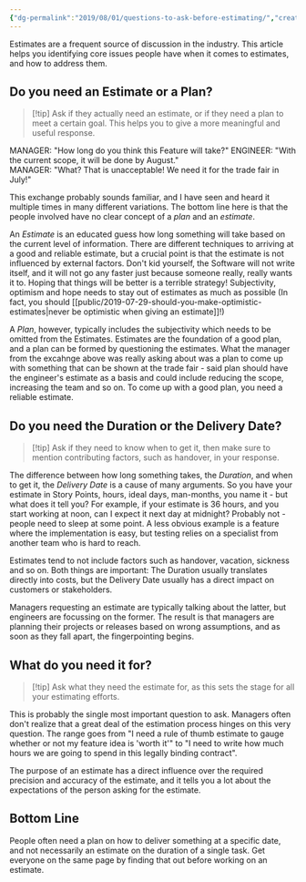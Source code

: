 ```yaml
---
{"dg-permalink":"2019/08/01/questions-to-ask-before-estimating/","created-date":"2019-08-01T00:00:00","dg-home":false,"dg-pinned":false,"dg-home-link":false,"dg-publish":true,"disabled rules":["header-increment","yaml-title","yaml-title-alias","file-name-heading"],"title":"Questions to ask before providing an Estimate","aliases":["Questions to ask before providing an Estimate"],"linter-yaml-title-alias":"Questions to ask before providing an Estimate","updated-date":"2025-05-05T17:44:21","tags":["dgarticle","Estimates"],"dg-path":"2019-08-01-questions-to-ask-before-estimating.md","permalink":"/2019/08/01/questions-to-ask-before-estimating/","dgPassFrontmatter":true}
---
```



Estimates are a frequent source of discussion in the industry. This article helps you identifying core issues people have when it comes to estimates, and how to address them.

## Do you need an Estimate or a Plan?
> [!tip] Ask if they actually need an estimate, or if they need a plan to meet a certain goal. This helps you to give a more meaningful and useful response.

MANAGER: "How long do you think this Feature will take?"
ENGINEER: "With the current scope, it will be done by August."  
MANAGER: "What? That is unacceptable! We need it for the trade fair in July!"  

This exchange probably sounds familiar, and I have seen and heard it multiple times in many different variations. The bottom line here is that the people involved have no clear concept of a _plan_ and an _estimate_.

An _Estimate_ is an educated guess how long something will take based on the current level of information. There are different techniques to arriving at a good and reliable estimate, but a crucial point is that the estimate is not influenced by external factors. Don't kid yourself, the Software will not write itself, and it will not go any faster just because someone really, really wants it to. Hoping that things will be better is a terrible strategy! Subjectivity, optimism and hope needs to stay out of estimates as much as possible (In fact, you should [[public/2019-07-29-should-you-make-optimistic-estimates\|never be optimistic when giving an estimate]]!)

A _Plan_, however, typically includes the subjectivity which needs to be omitted from the Estimates. Estimates are the foundation of a good plan, and a plan can be formed by questioning the estimates. What the manager from the excahnge above was really asking about was a plan to come up with something that can be shown at the trade fair - said plan should have the engineer's estimate as a basis and could include reducing the scope, increasing the team and so on. To come up with a good plan, you need a reliable estimate.

## Do you need the Duration or the Delivery Date?
> [!tip] Ask if they need to know when to get it, then make sure to mention contributing factors, such as handover, in your response.

The difference between how long something takes, the _Duration_, and when to get it, the _Delivery Date_ is a cause of many arguments. So you have your estimate in Story Points, hours, ideal days, man-months, you name it - but what does it tell you? For example, if your estimate is 36 hours, and you start working at noon, can I expect it next day at midnight? Probably not - people need to sleep at some point. A less obvious example is a feature where the implementation is easy, but testing relies on a specialist from another team who is hard to reach.

Estimates tend to not include factors such as handover, vacation, sickness and so on. Both things are important: The Duration usually translates directly into costs, but the Delivery Date usually has a direct impact on customers or stakeholders.

Managers requesting an estimate are typically talking about the latter, but engineers are focussing on the former. The result is that managers are planning their projects or releases based on wrong assumptions, and as soon as they fall apart, the fingerpointing begins.

## What do you need it for?
> [!tip] Ask what they need the estimate for, as this sets the stage for all your estimating efforts.

This is probably the single most important question to ask. Managers often don't realize that a great deal of the estimation process hinges on this very question. The range goes from "I need a rule of thumb estimate to gauge whether or not my feature idea is 'worth it'" to "I need to write how much hours we are going to spend in this legally binding contract".

The purpose of an estimate has a direct influence over the required precision and accuracy of the estimate, and it tells you a lot about the expectations of the person asking for the estimate.

## Bottom Line
People often need a plan on how to deliver something at a specific date, and not necessarily an estimate on the duration of a single task. Get everyone on the same page by finding that out before working on an estimate.
